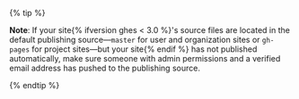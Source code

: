 {% tip %}

**Note**: If your site{% ifversion ghes < 3.0 %}'s source files are located in the default publishing source—`master` for user and organization sites or `gh-pages` for project sites—but your site{% endif %} has not published automatically, make sure someone with admin permissions and a verified email address has pushed to the publishing source.

{% endtip %}
